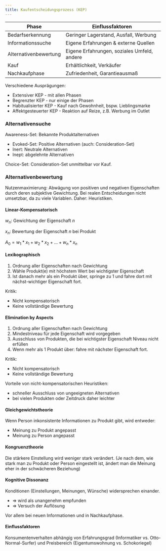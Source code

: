 ```yaml
---
title: Kaufentscheidungsprozess (KEP)
---
```

Phase | Einflussfaktoren
--- | ---
Bedarfserkennung | Geringer Lagerstand, Ausfall, Werbung
Informationssuche | Eigene Erfahrungen & externe Quellen
Alternativenbewertung | Eigene Erfahrungen, soziales Umfeld, andere
Kauf | Erhältlichkeit, Verkäufer
Nachkaufphase | Zufriedenheit, Garantieausmaß

Verschiedene Ausprägungen:
- Extensiver KEP - mit allen Phasen
- Begrenzter KEP - nur einige der Phasen
- Habitualisierter KEP - Kauf nach Gewohnheit, bspw. Lieblingsmarke
- Affektgesteuerter KEP - Reaktion auf Reize, z.B. Werbung im Outlet

### Alternativensuche
Awareness-Set: Bekannte Produktalternativen
- Evoked-Set: Positive Alternativen (auch: Consideration-Set)
- Inert: Neutrale Alternativen
- Inept: abgelehnte Alternativen

Choice-Set: Consideration-Set unmittelbar vor Kauf.

### Alternativenbewertung
Nutzenmaximierung: Abwägung von positiven und negativen Eigenschaften durch deren subjektive Gewichtung.
Bei realen Entscheidungen nicht umsetzbar, da zu viele Variablen.
Daher: Heuristiken.

#### Linear-Kompensatorisch
$w_n$: Gewichtung der Eigenschaft $n$

$x_n$: Bewertung der Eigenschaft $n$ bei Produkt

$A_0 = w_1 * x_1 + w_2 * x_2 + \dots + w_n * x_n$

#### Lexikographisch
1. Ordnung aller Eigenschaften nach Gewichtung
2. Wähle Produkt(e) mit höchstem Wert bei wichtigster Eigenschaft
3. Ist danach mehr als ein Produkt über, springe zu 1 und fahre dort mit nächst-wichtiger Eigenschaft fort.

Kritik:
- Nicht kompensatorisch
- Keine vollständige Bewertung

#### Elimination by Aspects
1. Ordnung aller Eigenschaften nach Gewichtung
2. Mindestniveau für jede Eigenschaft wird vorgegeben
3. Ausschluss von Produkten, die bei wichtigster Eigenschaft Niveau nicht erfüllen
4. Wenn mehr als 1 Produkt über: fahre mit nächster Eigenschaft fort.

Kritik:
- Nicht kompensatorisch
- Keine vollständige Bewertung

Vorteile von nicht-kompensatorischen Heuristiken:
- schneller Ausschluss von ungeeigneten Alternativen
- bei vielen Produkten oder Zeitdruck daher leichter

#### Gleichgewichtstheorie
Wenn Person inkonsistente Informationen zu Produkt gibt, wird entweder:
- Meinung zu Produkt angepasst
- Meinung zu Person angepasst

#### Kongruenztheorie
Die stärkere Einstellung wird weniger stark verändert. (Je nach dem, wie stark man zu Produkt oder Person eingestellt ist, ändert man die Meinung eher in der schwächeren Beziehung)

#### Kognitive Dissonanz
Konditionen (Einstellungen, Meinungen, Wünsche) widersprechen einander.
- $\Rightarrow$ wird als unangenehm empfunden
- $\Rightarrow$ Versuch der Auflösung

Vor allem bei neuen Informationen und in Nachkaufphase.

#### Einflussfaktoren
Konsumentenverhalten abhängig von Erfahrungsgrad (Informatiker vs. Otto-Normal-Surfer) und Preisbereich (Eigentumswohnung vs. Schokoriegel) 
